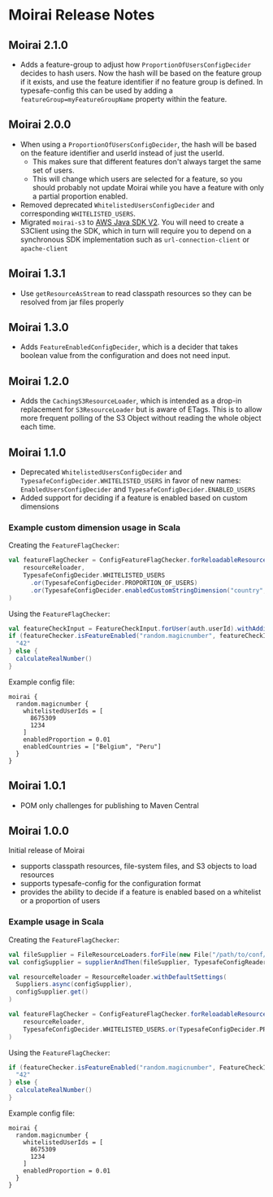 # Moirai Release Notes

## Moirai 2.1.0

* Adds a feature-group to adjust how `ProportionOfUsersConfigDecider` decides to hash users. Now the hash will be based on the feature group if it exists, and use the feature identifier if no feature group is defined. In typesafe-config this can be used by adding a `featureGroup=myFeatureGroupName` property within the feature. 

## Moirai 2.0.0

* When using a `ProportionOfUsersConfigDecider`, the hash will be based on the feature identifier and userId instead of just the userId.
  * This makes sure that different features don't always target the same set of users.
  * This will change which users are selected for a feature, so you should probably not update Moirai while you have a feature with only a partial proportion enabled.
* Removed deprecated `WhitelistedUsersConfigDecider` and corresponding `WHITELISTED_USERS`.
* Migrated `moirai-s3` to [AWS Java SDK V2](https://github.com/aws/aws-sdk-java-v2). You will need to create a S3Client using the SDK, which in turn will require you to depend on a synchronous SDK implementation such as `url-connection-client` or `apache-client`

## Moirai 1.3.1

* Use `getResourceAsStream` to read classpath resources so they can be resolved from jar files properly

## Moirai 1.3.0

* Adds `FeatureEnabledConfigDecider`, which is a decider that takes boolean value from the configuration and does not need input.

## Moirai 1.2.0

* Adds the `CachingS3ResourceLoader`, which is intended as a drop-in replacement for `S3ResourceLoader` but is aware
of ETags. This is to allow more frequent polling of the S3 Object without reading the whole object each time.

## Moirai 1.1.0

* Deprecated `WhitelistedUsersConfigDecider` and `TypesafeConfigDecider.WHITELISTED_USERS` in favor of new names: `EnabledUsersConfigDecider` and `TypesafeConfigDecider.ENABLED_USERS`
* Added support for deciding if a feature is enabled based on custom dimensions

### Example custom dimension usage in Scala

Creating the `FeatureFlagChecker`:
```scala
val featureFlagChecker = ConfigFeatureFlagChecker.forReloadableResource(
    resourceReloader,
    TypesafeConfigDecider.WHITELISTED_USERS
      .or(TypesafeConfigDecider.PROPORTION_OF_USERS)
      .or(TypesafeConfigDecider.enabledCustomStringDimension("country", "enabledCountries"))
)
```

Using the `FeatureFlagChecker`:
```scala
val featureCheckInput = FeatureCheckInput.forUser(auth.userId).withAdditionalDimension("country", "Belgium")
if (featureChecker.isFeatureEnabled("random.magicnumber", featureCheckInput)) {
  "42" 
} else {
  calculateRealNumber()
}
```

Example config file:
```
moirai {
  random.magicnumber {
    whitelistedUserIds = [
      8675309
      1234
    ]
    enabledProportion = 0.01
    enabledCountries = ["Belgium", "Peru"]
  }
}
```

## Moirai 1.0.1

* POM only challenges for publishing to Maven Central

## Moirai 1.0.0

Initial release of Moirai

* supports classpath resources, file-system files, and S3 objects to load resources
* supports typesafe-config for the configuration format
* provides the ability to decide if a feature is enabled based on a whitelist or a proportion of users

### Example usage in Scala

Creating the `FeatureFlagChecker`:
```scala
val fileSupplier = FileResourceLoaders.forFile(new File("/path/to/conf/file/moirai.conf"))
val configSupplier = supplierAndThen(fileSupplier, TypesafeConfigReader.FROM_STRING)

val resourceReloader = ResourceReloader.withDefaultSettings(
  Suppliers.async(configSupplier),
  configSupplier.get()
)

val featureFlagChecker = ConfigFeatureFlagChecker.forReloadableResource(
    resourceReloader,
    TypesafeConfigDecider.WHITELISTED_USERS.or(TypesafeConfigDecider.PROPORTION_OF_USERS)
)
```

Using the `FeatureFlagChecker`:
```scala
if (featureChecker.isFeatureEnabled("random.magicnumber", FeatureCheckInput.forUser(auth.userId))) {
  "42" 
} else {
  calculateRealNumber()
}
```

Example config file:
```
moirai {
  random.magicnumber {
    whitelistedUserIds = [
      8675309
      1234
    ]
    enabledProportion = 0.01
  }
}
```
